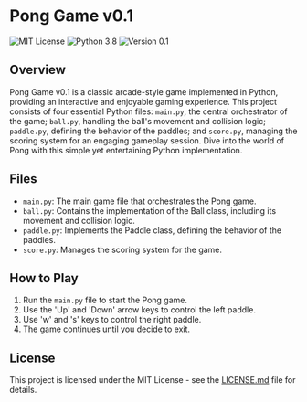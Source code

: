 # Pong Game v0.1

![MIT License](https://img.shields.io/badge/License-MIT-blue.svg)
![Python 3.8](https://img.shields.io/badge/Python-3.8-blue.svg)
![Version 0.1](https://img.shields.io/badge/Version-0.1-blue.svg)

## Overview

Pong Game v0.1 is a classic arcade-style game implemented in Python, providing an interactive and enjoyable gaming experience. This project consists of four essential Python files: `main.py`, the central orchestrator of the game; `ball.py`, handling the ball's movement and collision logic; `paddle.py`, defining the behavior of the paddles; and `score.py`, managing the scoring system for an engaging gameplay session. Dive into the world of Pong with this simple yet entertaining Python implementation.

## Files

- `main.py`: The main game file that orchestrates the Pong game.
- `ball.py`: Contains the implementation of the Ball class, including its movement and collision logic.
- `paddle.py`: Implements the Paddle class, defining the behavior of the paddles.
- `score.py`: Manages the scoring system for the game.

## How to Play

1. Run the `main.py` file to start the Pong game.
2. Use the 'Up' and 'Down' arrow keys to control the left paddle.
3. Use 'w' and 's' keys to control the right paddle.
4. The game continues until you decide to exit.

## License

This project is licensed under the MIT License - see the [LICENSE.md](LICENSE.md) file for details.